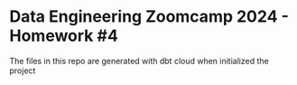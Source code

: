 # Data Engineering Zoomcamp 2024 - Homework #4

The files in this repo are generated with dbt cloud when initialized the project

